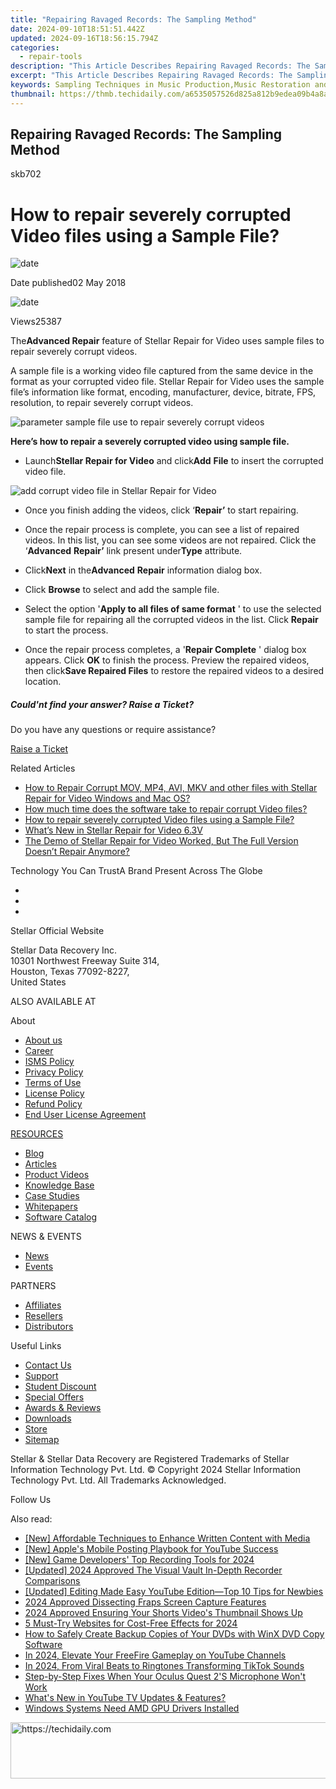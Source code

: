 ```yaml
---
title: "Repairing Ravaged Records: The Sampling Method"
date: 2024-09-10T18:51:51.442Z
updated: 2024-09-16T18:56:15.794Z
categories:
  - repair-tools
description: "This Article Describes Repairing Ravaged Records: The Sampling Method"
excerpt: "This Article Describes Repairing Ravaged Records: The Sampling Method"
keywords: Sampling Techniques in Music Production,Music Restoration and Repair Tips,Advanced Sound Sampling Methods,Recording Artifact Repair Strategies,Professional Audio Restoration Services,Digital Sampling vs Analog Sound Reproduction,Audio Quality Enhancement Techniques
thumbnail: https://thmb.techidaily.com/a6535057526d825a812b9edea09b4a8a4894edee43c3184c203deba2afb4fbdc.jpg
---
```


## Repairing Ravaged Records: The Sampling Method

skb702

# How to repair severely corrupted Video files using a Sample File?

![date](https://cdn-cmlep.nitrocdn.com/DLSjJVyzoVcUgUSBlgyEUoGMDKLbWXQr/assets/images/optimized/rev-625c9ec/www.stellarinfo.com/support/kb/asset/frontend/images/date.png)

 Date published02 May 2018

![date](https://cdn-cmlep.nitrocdn.com/DLSjJVyzoVcUgUSBlgyEUoGMDKLbWXQr/assets/images/optimized/rev-625c9ec/www.stellarinfo.com/support/kb/asset/frontend/images/view.png)

 Views25387

 The**Advanced Repair** feature of Stellar Repair for Video uses sample files to repair severely corrupt videos.

 A sample file is a working video file captured from the same device in the format as your corrupted video file. Stellar Repair for Video uses the sample file’s information like format, encoding, manufacturer, device, bitrate, FPS, resolution, to repair severely corrupt videos.

![parameter sample file use to repair severely corrupt videos](https://cdn-cmlep.nitrocdn.com/DLSjJVyzoVcUgUSBlgyEUoGMDKLbWXQr/assets/images/optimized/rev-625c9ec/www.stellarinfo.com/blog/wp-content/uploads/2023/08/sample-file-1.jpg)

 **Here’s how to repair a severely corrupted video using sample file.**

* Launch**Stellar Repair for Video** and click**Add** **File** to insert the corrupted video file.

![add corrupt video file in Stellar Repair for Video](https://cdn-cmlep.nitrocdn.com/DLSjJVyzoVcUgUSBlgyEUoGMDKLbWXQr/assets/images/optimized/rev-625c9ec/www.stellarinfo.com/blog/wp-content/uploads/2023/08/stellar-repair-for-video-home-screen.png)

* Once you finish adding the videos, click ‘**Repair’** to start repairing.

* Once the repair process is complete, you can see a list of repaired videos. In this list, you can see some videos are not repaired. Click the ‘**Advanced** **Repair’** link present under**Type** attribute.

* Click**Next** in the**Advanced** **Repair** information dialog box.

* Click **Browse** to select and add the sample file.
* Select the option '**Apply to all files of same format** ' to use the selected sample file for repairing all the corrupted videos in the list. Click **Repair** to start the process.

* Once the repair process completes, a '**Repair Complete** ' dialog box appears. Click **OK** to finish the process. Preview the repaired videos, then click**Save Repaired Files** to restore the repaired videos to a desired location.

##### Could'nt find your answer? Raise a Ticket?

Do you have any questions or require assistance?

[Raise a Ticket](https://tickets.stellarinfo.com/portal/en/signin)

Related Articles

* [How to Repair Corrupt MOV, MP4, AVI, MKV and other files with Stellar Repair for Video Windows and Mac OS?](how-to-fix-corrupt-quicktime-mov-file)
* [How much time does the software take to repair corrupt Video files?](time-take-to-repair-corrupt-video-files)
* [How to repair severely corrupted Video files using a Sample File?](corrupted-video-repair-using-sample-file)
* [What’s New in Stellar Repair for Video 6.3V](new-stellar-phoenix-video-repair-more-powerful)
* [The Demo of Stellar Repair for Video Worked, But The Full Version Doesn’t Repair Anymore?](demo-worked-full-version-does-not-repair)

 Technology You Can TrustA Brand Present Across The Globe

* [](https://www.stellarinfo.com/images/v7/ISO-27001-2013-Certificate.pdf)
* [](https://www.stellarinfo.com/images/v7/ISO-9001-2008Certificate.pdf)
* [](https://tools.techidaily.com/stellardata-recovery/buy-now/)

 Stellar Official Website

 Stellar Data Recovery Inc.  
 10301 Northwest Freeway Suite 314,  
 Houston, Texas 77092-8227,  
 United States

 ALSO AVAILABLE AT

 About

* [About us](https://tools.techidaily.com/stellardata-recovery/buy-now/)
* [Career](https://tools.techidaily.com/stellardata-recovery/buy-now/)
* [ISMS Policy](https://tools.techidaily.com/stellardata-recovery/buy-now/)
* [Privacy Policy](https://tools.techidaily.com/stellardata-recovery/buy-now/)
* [Terms of Use](https://tools.techidaily.com/stellardata-recovery/buy-now/)
* [License Policy](https://www.stellarinfo.com/software-licensing-usage.php)
* [Refund Policy](https://tools.techidaily.com/stellardata-recovery/buy-now/)
* [End User License Agreement](https://tools.techidaily.com/stellardata-recovery/buy-now/)

[RESOURCES](https://tools.techidaily.com/stellardata-recovery/buy-now/)

* [Blog](https://tools.techidaily.com/stellardata-recovery/buy-now/)
* [Articles](https://tools.techidaily.com/stellardata-recovery/buy-now/)
* [Product Videos](https://tools.techidaily.com/stellardata-recovery/buy-now/)
* [Knowledge Base](https://tools.techidaily.com/stellardata-recovery/buy-now/)
* [Case Studies](https://tools.techidaily.com/stellardata-recovery/buy-now/)
* [Whitepapers](https://tools.techidaily.com/stellardata-recovery/buy-now/)
* [Software Catalog](https://tools.techidaily.com/stellardata-recovery/buy-now/)

 NEWS & EVENTS

* [News](https://tools.techidaily.com/stellardata-recovery/buy-now/)
* [Events](https://www.stellarinfo.com/affiliate-summit/affiliate-summit.php)

 PARTNERS

* [Affiliates](https://tools.techidaily.com/stellardata-recovery/buy-now/)
* [Resellers](https://tools.techidaily.com/stellardata-recovery/buy-now/)
* [Distributors](https://tools.techidaily.com/stellardata-recovery/buy-now/)

 Useful Links

* [Contact Us](https://www.stellarinfo.com/contact/contact-us.php)
* [Support](https://tools.techidaily.com/stellardata-recovery/buy-now/)
* [Student Discount](https://www.stellarinfo.com/student-discount/)
* [Special Offers](https://tools.techidaily.com/stellardata-recovery/buy-now/)
* [Awards & Reviews](https://tools.techidaily.com/stellardata-recovery/buy-now/)
* [Downloads](https://www.stellarinfo.com/download.php)
* [Store](https://tools.techidaily.com/stellardata-recovery/buy-now/)
* [Sitemap](https://www.stellarinfo.com/sitemap.php)

 Stellar & Stellar Data Recovery are Registered Trademarks of Stellar Information Technology Pvt. Ltd. © Copyright 2024 Stellar Information Technology Pvt. Ltd. All Trademarks Acknowledged.

Follow Us [](https://www.facebook.com/stellardata) [](https://twitter.com/stellarinfo) [](https://www.linkedin.com/company/stellardatarecovery/) [](https://www.youtube.com/c/stellardatarecovery)

<ins class="adsbygoogle"
     style="display:block"
     data-ad-format="autorelaxed"
     data-ad-client="ca-pub-7571918770474297"
     data-ad-slot="1223367746"></ins>

<ins class="adsbygoogle"
     style="display:block"
     data-ad-client="ca-pub-7571918770474297"
     data-ad-slot="8358498916"
     data-ad-format="auto"
     data-full-width-responsive="true"></ins>

<span class="atpl-alsoreadstyle">Also read:</span>
<div><ul>
<li><a href="https://youtube-clips.techidaily.com/new-affordable-techniques-to-enhance-written-content-with-media/"><u>[New] Affordable Techniques to Enhance Written Content with Media</u></a></li>
<li><a href="https://youtube-clips.techidaily.com/new-apples-mobile-posting-playbook-for-youtube-success/"><u>[New] Apple's Mobile Posting Playbook for YouTube Success</u></a></li>
<li><a href="https://eaxpv-info.techidaily.com/new-game-developers-top-recording-tools-for-2024/"><u>[New] Game Developers' Top Recording Tools for 2024</u></a></li>
<li><a href="https://visual-screen-recording.techidaily.com/updated-2024-approved-the-visual-vault-in-depth-recorder-comparisons/"><u>[Updated] 2024 Approved The Visual Vault In-Depth Recorder Comparisons</u></a></li>
<li><a href="https://youtube-clips.techidaily.com/updated-editing-made-easy-youtube-editiontop-10-tips-for-newbies/"><u>[Updated] Editing Made Easy YouTube Edition—Top 10 Tips for Newbies</u></a></li>
<li><a href="https://desktop-recording.techidaily.com/2024-approved-dissecting-fraps-screen-capture-features/"><u>2024 Approved Dissecting Fraps Screen Capture Features</u></a></li>
<li><a href="https://youtube-clips.techidaily.com/2024-approved-ensuring-your-shorts-videos-thumbnail-shows-up/"><u>2024 Approved Ensuring Your Shorts Video's Thumbnail Shows Up</u></a></li>
<li><a href="https://extra-tips.techidaily.com/5-must-try-websites-for-cost-free-effects-for-2024/"><u>5 Must-Try Websites for Cost-Free Effects for 2024</u></a></li>
<li><a href="https://blog-min.techidaily.com/how-to-safely-create-backup-copies-of-your-dvds-with-winx-dvd-copy-software/"><u>How to Safely Create Backup Copies of Your DVDs with WinX DVD Copy Software</u></a></li>
<li><a href="https://youtube-clips.techidaily.com/in-2024-elevate-your-freefire-gameplay-on-youtube-channels/"><u>In 2024, Elevate Your FreeFire Gameplay on YouTube Channels</u></a></li>
<li><a href="https://article-posts.techidaily.com/in-2024-from-viral-beats-to-ringtones-transforming-tiktok-sounds/"><u>In 2024, From Viral Beats to Ringtones Transforming TikTok Sounds</u></a></li>
<li><a href="https://sound-issues.techidaily.com/step-by-step-fixes-when-your-oculus-quest-2s-microphone-wont-work/"><u>Step-by-Step Fixes When Your Oculus Quest 2'S Microphone Won't Work</u></a></li>
<li><a href="https://youtube-clips.techidaily.com/whats-new-in-youtube-tv-updates-and-features/"><u>What's New in YouTube TV Updates & Features?</u></a></li>
<li><a href="https://graphic-issues.techidaily.com/windows-systems-need-amd-gpu-drivers-installed/"><u>Windows Systems Need AMD GPU Drivers Installed</u></a></li>
</ul></div>

<!-- affiliate ads begin -->
<a href="https://appsumo.8odi.net/c/5597632/2123749/7443" target="_top" id="2123749">
  <img src="//a.impactradius-go.com/display-ad/7443-2123749" border="0" alt="https://techidaily.com" width="728" height="90"/>
</a>
<img height="0" width="0" src="https://appsumo.8odi.net/i/5597632/2123749/7443" style="position:absolute;visibility:hidden;" border="0" />
<!-- affiliate ads end -->

